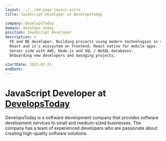 ```yaml
---
layout: ../../md-page-layout.astro
title: JavaScript Developer at DevelopsToday

company: DevelopsToday
domain: develops.today
position: JavaScript Developer
description: >
  FE and BE developer. Building projects using modern technologies in various domains.
  React and it's ecosystem on frontend. React native for mobile apps.
  Server side with AWS, Node.js and SQL / NoSQL databases.
  Onboarding new developers and managing projects.

startDate: 2023-07-25
endDate:
---
```


# JavaScript Developer at [DevelopsToday](https://develops.today/)

DevelopsToday is a software development company that provides software development services to small and medium-sized businesses.
The company has a team of experienced developers who are passionate about creating high-quality software solutions.
